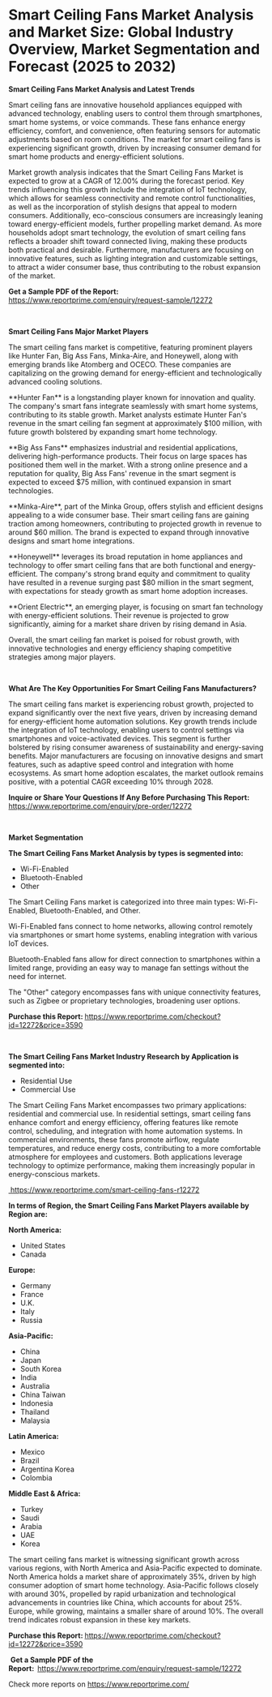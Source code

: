 <p><h1>Smart Ceiling Fans Market Analysis and Market Size: Global Industry Overview, Market Segmentation and Forecast (2025 to 2032)</h1></p><p><strong>Smart Ceiling Fans Market Analysis and Latest Trends</strong></p>
<p><p>Smart ceiling fans are innovative household appliances equipped with advanced technology, enabling users to control them through smartphones, smart home systems, or voice commands. These fans enhance energy efficiency, comfort, and convenience, often featuring sensors for automatic adjustments based on room conditions. The market for smart ceiling fans is experiencing significant growth, driven by increasing consumer demand for smart home products and energy-efficient solutions. </p><p>Market growth analysis indicates that the Smart Ceiling Fans Market is expected to grow at a CAGR of 12.00% during the forecast period. Key trends influencing this growth include the integration of IoT technology, which allows for seamless connectivity and remote control functionalities, as well as the incorporation of stylish designs that appeal to modern consumers. Additionally, eco-conscious consumers are increasingly leaning toward energy-efficient models, further propelling market demand. As more households adopt smart technology, the evolution of smart ceiling fans reflects a broader shift toward connected living, making these products both practical and desirable. Furthermore, manufacturers are focusing on innovative features, such as lighting integration and customizable settings, to attract a wider consumer base, thus contributing to the robust expansion of the market.</p></p>
<p><strong>Get a Sample PDF of the Report:&nbsp;</strong> <a href="https://www.reportprime.com/enquiry/request-sample/12272?utm_campaign=3066&utm_medium=2&utm_source=Github&utm_content=ia&utm_term=18032025&utm_id=smart-ceiling-fans">https://www.reportprime.com/enquiry/request-sample/12272</a></p>
<p>&nbsp;</p>
<p><strong>Smart Ceiling Fans Major Market Players</strong></p>
<p><p>The smart ceiling fans market is competitive, featuring prominent players like Hunter Fan, Big Ass Fans, Minka-Aire, and Honeywell, along with emerging brands like Atomberg and OCECO. These companies are capitalizing on the growing demand for energy-efficient and technologically advanced cooling solutions.</p><p>**Hunter Fan** is a longstanding player known for innovation and quality. The company's smart fans integrate seamlessly with smart home systems, contributing to its stable growth. Market analysts estimate Hunter Fan's revenue in the smart ceiling fan segment at approximately $100 million, with future growth bolstered by expanding smart home technology.</p><p>**Big Ass Fans** emphasizes industrial and residential applications, delivering high-performance products. Their focus on large spaces has positioned them well in the market. With a strong online presence and a reputation for quality, Big Ass Fans' revenue in the smart segment is expected to exceed $75 million, with continued expansion in smart technologies.</p><p>**Minka-Aire**, part of the Minka Group, offers stylish and efficient designs appealing to a wide consumer base. Their smart ceiling fans are gaining traction among homeowners, contributing to projected growth in revenue to around $60 million. The brand is expected to expand through innovative designs and smart home integrations.</p><p>**Honeywell** leverages its broad reputation in home appliances and technology to offer smart ceiling fans that are both functional and energy-efficient. The company's strong brand equity and commitment to quality have resulted in a revenue surging past $80 million in the smart segment, with expectations for steady growth as smart home adoption increases.</p><p>**Orient Electric**, an emerging player, is focusing on smart fan technology with energy-efficient solutions. Their revenue is projected to grow significantly, aiming for a market share driven by rising demand in Asia. </p><p>Overall, the smart ceiling fan market is poised for robust growth, with innovative technologies and energy efficiency shaping competitive strategies among major players.</p></p>
<p>&nbsp;</p>
<p><strong>What Are The Key Opportunities For Smart Ceiling Fans Manufacturers?</strong></p>
<p><p>The smart ceiling fans market is experiencing robust growth, projected to expand significantly over the next five years, driven by increasing demand for energy-efficient home automation solutions. Key growth trends include the integration of IoT technology, enabling users to control settings via smartphones and voice-activated devices. This segment is further bolstered by rising consumer awareness of sustainability and energy-saving benefits. Major manufacturers are focusing on innovative designs and smart features, such as adaptive speed control and integration with home ecosystems. As smart home adoption escalates, the market outlook remains positive, with a potential CAGR exceeding 10% through 2028.</p></p>
<p><strong>Inquire or Share Your Questions If Any Before Purchasing This Report:</strong> <a href="https://www.reportprime.com/enquiry/pre-order/12272?utm_campaign=3066&utm_medium=2&utm_source=Github&utm_content=ia&utm_term=18032025&utm_id=smart-ceiling-fans">https://www.reportprime.com/enquiry/pre-order/12272</a></p>
<p>&nbsp;</p>
<p><strong>Market Segmentation</strong></p>
<p><strong>The Smart Ceiling Fans Market Analysis by types is segmented into:</strong></p>
<p><ul><li>Wi-Fi-Enabled</li><li>Bluetooth-Enabled</li><li>Other</li></ul></p>
<p><p>The Smart Ceiling Fans market is categorized into three main types: Wi-Fi-Enabled, Bluetooth-Enabled, and Other. </p><p>Wi-Fi-Enabled fans connect to home networks, allowing control remotely via smartphones or smart home systems, enabling integration with various IoT devices. </p><p>Bluetooth-Enabled fans allow for direct connection to smartphones within a limited range, providing an easy way to manage fan settings without the need for internet. </p><p>The "Other" category encompasses fans with unique connectivity features, such as Zigbee or proprietary technologies, broadening user options.</p></p>
<p><strong>Purchase this Report:&nbsp;</strong><a href="https://www.reportprime.com/checkout?id=12272&price=3590&utm_campaign=3066&utm_medium=2&utm_source=Github&utm_content=ia&utm_term=18032025&utm_id=smart-ceiling-fans">https://www.reportprime.com/checkout?id=12272&price=3590</a></p>
<p>&nbsp;</p>
<p><strong>The Smart Ceiling Fans Market Industry Research by Application is segmented into:</strong></p>
<p><ul><li>Residential Use</li><li>Commercial Use</li></ul></p>
<p><p>The Smart Ceiling Fans Market encompasses two primary applications: residential and commercial use. In residential settings, smart ceiling fans enhance comfort and energy efficiency, offering features like remote control, scheduling, and integration with home automation systems. In commercial environments, these fans promote airflow, regulate temperatures, and reduce energy costs, contributing to a more comfortable atmosphere for employees and customers. Both applications leverage technology to optimize performance, making them increasingly popular in energy-conscious markets.</p></p>
<p><a href="https://www.reportprime.com/smart-ceiling-fans-r12272?utm_campaign=3066&utm_medium=2&utm_source=Github&utm_content=ia&utm_term=18032025&utm_id=smart-ceiling-fans">&nbsp;https://www.reportprime.com/smart-ceiling-fans-r12272</a></p>
<p><strong>In terms of Region, the Smart Ceiling Fans Market Players available by Region are:</strong></p>
<p>
    <p> <strong> North America: </strong>
        <ul>
            <li>United States</li>
            <li>Canada</li>
        </ul>
        </p> 
    <p> <strong> Europe: </strong>
        <ul>
            <li>Germany</li>
            <li>France</li>
            <li>U.K.</li>
            <li>Italy</li>
            <li>Russia</li>
        </ul>
        </p> 
    <p> <strong> Asia-Pacific: </strong>
        <ul>
            <li>China</li>
            <li>Japan</li>
            <li>South Korea</li>
            <li>India</li>
            <li>Australia</li>
            <li>China Taiwan</li>
            <li>Indonesia</li>
            <li>Thailand</li>
            <li>Malaysia</li>
        </ul>
        </p> 
    <p> <strong> Latin America: </strong>
        <ul>
            <li>Mexico</li>
            <li>Brazil</li>
            <li>Argentina Korea</li>
            <li>Colombia</li>
        </ul>
        </p> 
    <p> <strong> Middle East & Africa: </strong>
        <ul>
            <li>Turkey</li>
            <li>Saudi</li>
            <li>Arabia</li>
            <li>UAE</li>
            <li>Korea</li>
        </ul>
    </p>
    </p>
<p><p>The smart ceiling fans market is witnessing significant growth across various regions, with North America and Asia-Pacific expected to dominate. North America holds a market share of approximately 35%, driven by high consumer adoption of smart home technology. Asia-Pacific follows closely with around 30%, propelled by rapid urbanization and technological advancements in countries like China, which accounts for about 25%. Europe, while growing, maintains a smaller share of around 10%. The overall trend indicates robust expansion in these key markets.</p></p>
<p><strong>Purchase this Report: </strong><a href="https://www.reportprime.com/checkout?id=12272&price=3590&utm_campaign=3066&utm_medium=2&utm_source=Github&utm_content=ia&utm_term=18032025&utm_id=smart-ceiling-fans">https://www.reportprime.com/checkout?id=12272&price=3590</a></p>
<p>&nbsp;<strong>Get a Sample PDF of the Report:&nbsp;&nbsp;</strong><a href="https://www.reportprime.com/enquiry/request-sample/12272?utm_campaign=3066&utm_medium=2&utm_source=Github&utm_content=ia&utm_term=18032025&utm_id=smart-ceiling-fans">https://www.reportprime.com/enquiry/request-sample/12272</a></p>
<p><strong></strong></p>
<p>Check more reports on <a href="https://www.reportprime.com/?utm_campaign=3066&utm_medium=2&utm_source=Github&utm_content=ia&utm_term=18032025&utm_id=smart-ceiling-fans">https://www.reportprime.com/</a></p>